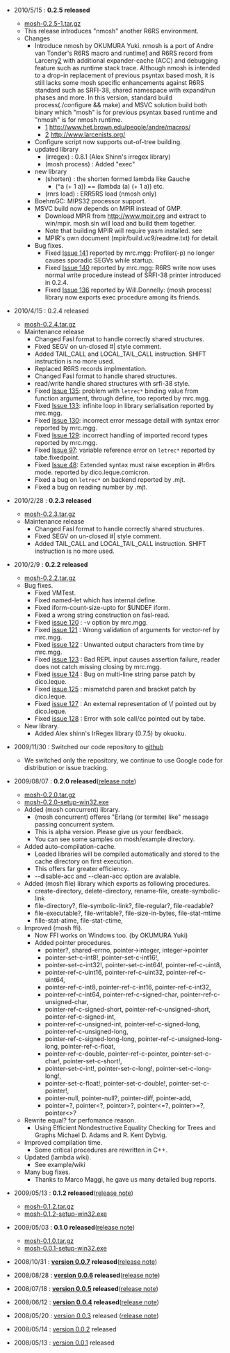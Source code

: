   * 2010/5/15 : **0.2.5 released**
    * [mosh-0.2.5-1.tar.gz](http://mosh-scheme.googlecode.com/files/mosh-0.2.5-1.tar.gz)
    * This release introduces "nmosh" another R6RS environment.
    * Changes
      * Introduce nmosh by OKUMURA Yuki. nmosh is a port of Andre van Tonder's R6RS macro and runtime[1](1.md) and R6RS record from Larceny[2](2.md) with additional expander-cache (ACC) and debugging feature such as runtime stack trace. Although nmosh is intended to a drop-in replacement of previous psyntax based mosh, it is still lacks some mosh specific enhancements against R6RS standard such as SRFI-38, shared namespace with expand/run phases and more. In this version, standard build process(./configure && make) and MSVC solution build both binary which "mosh" is for previous psyntax based runtime and "nmosh" is for nmosh runtime.
        * [1](1.md) http://www.het.brown.edu/people/andre/macros/
        * [2](2.md) http://www.larcenists.org/
      * Configure script now supports out-of-tree building.
      * updated library
        * (irregex) : 0.8.1 (Alex Shinn's irregex library)
        * (mosh process) : Added "exec"
      * new library
        * (shorten) : the shorten formed lambda like Gauche
          * (^a (+ 1 a)) == (lambda (a) (+ 1 a)) etc.
        * (rnrs load) : ERR5RS load (nmosh only)
      * BoehmGC: MIPS32 processor support.
      * MSVC build now depends on MPIR instead of GMP.
        * Download MPIR from http://www.mpir.org and extract to win/mpir. mosh.sln will load and build them together.
        * Note that building MPIR will require yasm installed. see
        * MPIR's own document (mpir/build.vc9/readme.txt) for detail.
      * Bug fixes.
        * Fixed [Issue 141](https://code.google.com/p/mosh-scheme/issues/detail?id=141) reported by mrc.mgg: Profiler(-p) no longer causes sporadic SEGVs while startup.
        * Fixed [Issue 140](https://code.google.com/p/mosh-scheme/issues/detail?id=140) reported by mrc.mgg: R6RS write now uses normal write procedure instead of SRFI-38 printer introduced in 0.2.4.
        * Fixed [Issue 136](https://code.google.com/p/mosh-scheme/issues/detail?id=136) reported by Will.Donnelly: (mosh process) library now exports exec procedure among its friends.
  * 2010/4/15 : 0.2.4 released
    * [mosh-0.2.4.tar.gz](http://mosh-scheme.googlecode.com/files/mosh-0.2.4.tar.gz)
    * Maintenance release
      * Changed Fasl format to handle correctly shared structures.
      * Fixed SEGV on un-closed #| style comment.
      * Added TAIL\_CALL and LOCAL\_TAIL\_CALL instruction. SHIFT instruction is no more used.
      * Replaced R6RS records implmentation.
      * Changed Fasl format to handle shared structures.
      * read/write handle shared structures with srfi-38 style.
      * Fixed [Issue 135](https://code.google.com/p/mosh-scheme/issues/detail?id=135): problem with `letrec*` binding value from function argument, through define, too reported by mrc.mgg.
      * Fixed [Issue 133](https://code.google.com/p/mosh-scheme/issues/detail?id=133): infinite loop in library serialisation reported by mrc.mgg.
      * Fixed [Issue 130](https://code.google.com/p/mosh-scheme/issues/detail?id=130): incorrect error message detail with syntax error reported by mrc.mgg.
      * Fixed [Issue 129](https://code.google.com/p/mosh-scheme/issues/detail?id=129): incorrect handling of imported record types reported by mrc.mgg.
      * Fixed [Issue 97](https://code.google.com/p/mosh-scheme/issues/detail?id=97): variable reference error on `letrec*` reported by tabe.fixedpoint.
      * Fixed [Issue 48](https://code.google.com/p/mosh-scheme/issues/detail?id=48): Extended syntax must raise exception in #!r6rs mode. reported by dico.leque.comicron.
      * Fixed a bug on `letrec*` on backend reported by .mjt.
      * Fixed a bug on reading number by .mjt.
  * 2010/2/28 : **0.2.3 released**
    * [mosh-0.2.3.tar.gz](http://mosh-scheme.googlecode.com/files/mosh-0.2.3.tar.gz)
    * Maintenance release
      * Changed Fasl format to handle correctly shared structures.
      * Fixed SEGV on un-closed #| style comment.
      * Added TAIL\_CALL and LOCAL\_TAIL\_CALL instruction. SHIFT instruction is no more used.

  * 2010/2/9 : **0.2.2 released**
    * [mosh-0.2.2.tar.gz](http://mosh-scheme.googlecode.com/files/mosh-0.2.2.tar.gz)
    * Bug fixes.
      * Fixed VMTest.
      * Fixed named-let which has internal define.
      * Fixed iform-count-size-upto for $UNDEF iform.
      * Fixed a wrong string construction on fasl-read.
      * Fixed [issue 120](https://code.google.com/p/mosh-scheme/issues/detail?id=120) : -v option by mrc.mgg.
      * Fixed [issue 121](https://code.google.com/p/mosh-scheme/issues/detail?id=121) : Wrong validation of arguments for vector-ref by mrc.mgg.
      * Fixed [issue 122](https://code.google.com/p/mosh-scheme/issues/detail?id=122) : Unwanted output characters from time by mrc.mgg.
      * Fixed [issue 123](https://code.google.com/p/mosh-scheme/issues/detail?id=123) : Bad REPL input causes assertion failure, reader does not catch missing closing by mrc.mgg.
      * Fixed [issue 124](https://code.google.com/p/mosh-scheme/issues/detail?id=124) : Bug on multi-line string parse patch by dico.leque.
      * Fixed [issue 125](https://code.google.com/p/mosh-scheme/issues/detail?id=125) : mismatchd paren and bracket patch by dico.leque.
      * Fixed [issue 127](https://code.google.com/p/mosh-scheme/issues/detail?id=127) : An external representation of \f pointed out by dico.leque.
      * Fixed [issue 128](https://code.google.com/p/mosh-scheme/issues/detail?id=128) : Error with sole call/cc pointed out by tabe.
    * New library.
      * Added Alex shinn's IrRegex library (0.7.5) by okuoku.
  * 2009/11/30 : Switched our code repository to [github](http://github.com/higepon/mosh)
    * We switched only the repository, we continue to use Google code for distribution or issue tracking.
  * 2009/08/07 : **0.2.0 released**([release note](http://code.google.com/p/mosh-scheme/source/browse/tags/mosh-0.2.0/RELNOTE))
    * [mosh-0.2.0.tar.gz](http://mosh-scheme.googlecode.com/files/mosh-0.2.0.tar.gz)
    * [mosh-0.2.0-setup-win32.exe](http://mosh-scheme.googlecode.com/files/mosh-0.2.0-setup-win32.exe)
    * Added (mosh concurrent) library.
      * (mosh concurrent) offeres "Erlang (or termite) like" message passing concurrent system.
      * This is alpha version. Please give us your feedback.
      * You can see some samples on mosh/example directory.
    * Added auto-compilation-cache.
      * Loaded libraries will be compiled automatically and stored to the cache directory on first execution.
      * This offers far greater efficiency.
      * --disable-acc and --clean-acc option are avalable.
    * Added (mosh file) library which exports as following procedures.
      * create-directory, delete-directory, rename-file, create-symbolic-link
      * file-directory?, file-symbolic-link?, file-regular?, file-readable?
      * file-executable?, file-writable?, file-size-in-bytes, file-stat-mtime
      * fille-stat-atime, file-stat-ctime,
    * Improved (mosh ffi).
      * Now FFI works on Windows too. (by OKUMURA Yuki)
      * Added pointer procedures.
        * pointer?, shared-errno, pointer->integer, integer->pointer
        * pointer-set-c-int8!, pointer-set-c-int16!,
        * pointer-set-c-int32!, pointer-set-c-int64!, pointer-ref-c-uint8,
        * pointer-ref-c-uint16, pointer-ref-c-uint32, pointer-ref-c-uint64,
        * pointer-ref-c-int8, pointer-ref-c-int16, pointer-ref-c-int32,
        * pointer-ref-c-int64, pointer-ref-c-signed-char, pointer-ref-c-unsigned-char,
        * pointer-ref-c-signed-short, pointer-ref-c-unsigned-short, pointer-ref-c-signed-int,
        * pointer-ref-c-unsigned-int, pointer-ref-c-signed-long, pointer-ref-c-unsigned-long,
        * pointer-ref-c-signed-long-long, pointer-ref-c-unsigned-long-long, pointer-ref-c-float,
        * pointer-ref-c-double, pointer-ref-c-pointer, pointer-set-c-char!, pointer-set-c-short!,
        * pointer-set-c-int!, pointer-set-c-long!, pointer-set-c-long-long!,
        * pointer-set-c-float!, pointer-set-c-double!, pointer-set-c-pointer!,
        * pointer-null, pointer-null?, pointer-diff, pointer-add,
        * pointer=?, pointer<?, pointer>?, pointer<=?, pointer>=?, pointer<>?
    * Rewrite equal? for perfomance reason.
      * Using Efficient Nondestructive Equality Checking for Trees and Graphs Michael D. Adams and R. Kent Dybvig.
    * Improved compilation time.
      * Some critical procedures are rewritten in C++.
    * Updated (lambda wiki).
      * See example/wiki
    * Many bug fixes.
      * Thanks to Marco Maggi, he gave us many detailed bug reports.

  * 2009/05/13 : **0.1.2 released**([release note](http://code.google.com/p/mosh-scheme/source/browse/tags/mosh-0.1.2/RELNOTE))
    * [mosh-0.1.2.tar.gz](http://mosh-scheme.googlecode.com/files/mosh-0.1.2.tar.gz)
    * [mosh-0.1.2-setup-win32.exe](http://mosh-scheme.googlecode.com/files/mosh-0.1.2-setup-win32.exe)
  * 2009/05/03 : **0.1.0 released**([release note](http://code.google.com/p/mosh-scheme/source/browse/tags/mosh-0.1.0/RELNOTE))
    * [mosh-0.1.0.tar.gz](http://mosh-scheme.googlecode.com/files/mosh-0.1.0.tar.gz)
    * [mosh-0.0.1-setup-win32.exe](http://mosh-scheme.googlecode.com/files/mosh-0.0.1-setup-win32.exe)
  * 2008/10/31 : **[version 0.0.7](http://mosh-scheme.googlecode.com/files/mosh-0.0.7.tar.gz) released**([release note](http://code.google.com/p/mosh-scheme/source/browse/tags/mosh-0.0.7/RELNOTE))
  * 2008/08/28 : **[version 0.0.6](http://mosh-scheme.googlecode.com/files/mosh-0.0.6.tar.gz) released**([release note](http://code.google.com/p/mosh-scheme/source/browse/tags/mosh-0.0.6/RELNOTE))
  * 2008/07/18 : **[version 0.0.5](http://mosh-scheme.googlecode.com/files/mosh-0.0.5.tar.gz) released**([release note](http://code.google.com/p/mosh-scheme/source/browse/tags/mosh-0.0.5/RELNOTE))
  * 2008/06/12 : **[version 0.0.4](http://mosh-scheme.googlecode.com/files/mosh-0.0.4.tar.gz) released**([release note](http://code.google.com/p/mosh-scheme/source/browse/tags/mosh-0.0.4/RELNOTE))
  * 2008/05/20 : [version 0.0.3](http://mosh-scheme.googlecode.com/files/mosh-0.0.3.tar.gz) released ([release note](http://code.google.com/p/mosh-scheme/source/browse/tags/mosh-0.0.3/RELNOTE))
  * 2008/05/14 : [version 0.0.2](http://mosh-scheme.googlecode.com/files/mosh-0.0.2.tar.gz) released
  * 2008/05/13 : [version 0.0.1](http://mosh-scheme.googlecode.com/files/mosh-0.0.1.tar.gz) released